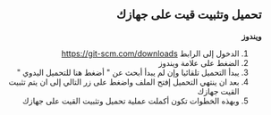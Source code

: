 ﻿
<div dir = rtl > 

## تحميل وتثبيت قيت على جهازك
**ويندوز**
 1. الدخول إلى الرابط https://git-scm.com/downloads
 2. الضغط على علامة ويندوز
 3. يبدأ التحميل تلقائيا وإن لم يبدأ أبحث عن " أضغط هنا للتحميل اليدوي "
 4. بعد ان ينتهي التحميل إفتح الملف واضغط على زر التالي إلى ان يتم تثبيت القيت جهازك
 5. وبهذه الخطوات تكون أكملت عملية تحميل وتثبيت القيت على جهازك

</dir>
